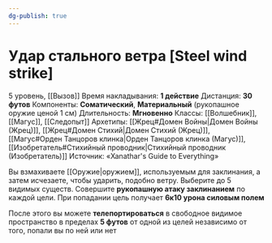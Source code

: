 ```yaml
---
dg-publish: true
---
```

# Удар стального ветра [Steel wind strike]
5 уровень, [[Вызов]]
Время накладывания: **1 действие**
Дистанция: **30 футов**
Компоненты: **Соматический**, **Материальный** (рукопашное оружие ценой 1 см)
Длительность: **Мгновенно**
Классы: [[Волшебник]], [[Магус]], [[Следопыт]]
Архетипы: [[Жрец#Домен Войны|Домен Войны (Жрец)]], [[Жрец#Домен Стихий|Домен Стихий (Жрец)]], [[Магус#Орден Танцоров клинка|Орден Танцоров клинка (Магус)]], [[Изобретатель#Стихийный проводник|Стихийный проводник (Изобретатель)]]
Источник: «Xanathar's Guide to Everything»

Вы взмахиваете [[Оружие|оружием]], используемым для заклинания, а затем исчезаете, чтобы ударить, подобно ветру. Выберите до 5 видимых существ. Совершите **рукопашную атаку заклинанием** по каждой цели. При попадании цель получает **6к10 урона силовым полем**

После этого вы можете **телепортироваться** в свободное видимое пространство в пределах **5 футов** от одной из целей независимо от того, попали вы по ней или нет